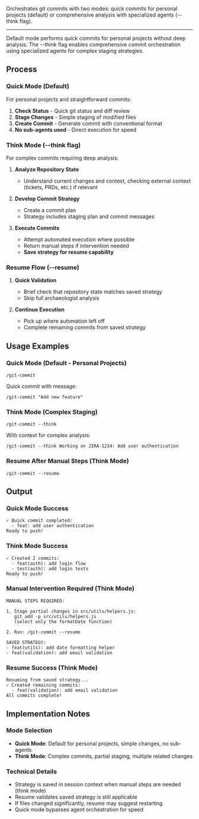Orchestrates git commits with two modes: quick commits for personal projects (default) or comprehensive analysis with specialized agents (--think flag).

---

Default mode performs quick commits for personal projects without deep analysis. The --think flag enables comprehensive commit orchestration using specialized agents for complex staging strategies.

## Process

### Quick Mode (Default)

For personal projects and straightforward commits:

1. **Check Status** - Quick git status and diff review
2. **Stage Changes** - Simple staging of modified files
3. **Create Commit** - Generate commit with conventional format
4. **No sub-agents used** - Direct execution for speed

### Think Mode (--think flag)

For complex commits requiring deep analysis:

1. **Analyze Repository State**

   - Understand current changes and context,
     checking external context (tickets, PRDs, etc.) if relevant

2. **Develop Commit Strategy**

   - Create a commit plan
   - Strategy includes staging plan and commit messages

3. **Execute Commits**
   - Attempt automated execution where possible
   - Return manual steps if intervention needed
   - **Save strategy for resume capability**

### Resume Flow (--resume)

1. **Quick Validation**

   - Brief check that repository state matches saved strategy
   - Skip full archaeologist analysis

2. **Continue Execution**
   - Pick up where automation left off
   - Complete remaining commits from saved strategy

## Usage Examples

### Quick Mode (Default - Personal Projects)

```
/git-commit
```

Quick commit with message:

```
/git-commit "Add new feature"
```

### Think Mode (Complex Staging)

```
/git-commit --think
```

With context for complex analysis:

```
/git-commit --think Working on JIRA-1234: Add user authentication
```

### Resume After Manual Steps (Think Mode)

```
/git-commit --resume
```

## Output

### Quick Mode Success

```
✓ Quick commit completed:
  - feat: add user authentication
Ready to push!
```

### Think Mode Success

```
✓ Created 2 commits:
  - feat(auth): add login flow
  - test(auth): add login tests
Ready to push!
```

### Manual Intervention Required (Think Mode)

```
MANUAL STEPS REQUIRED:

1. Stage partial changes in src/utils/helpers.js:
   git add -p src/utils/helpers.js
   (select only the formatDate function)

2. Run: /git-commit --resume

SAVED STRATEGY:
- feat(utils): add date formatting helper
- feat(validation): add email validation
```

### Resume Success (Think Mode)

```
Resuming from saved strategy...
✓ Created remaining commits:
  - feat(validation): add email validation
All commits complete!
```

## Implementation Notes

### Mode Selection
- **Quick Mode**: Default for personal projects, simple changes, no sub-agents
- **Think Mode**: Complex commits, partial staging, multiple related changes

### Technical Details
- Strategy is saved in session context when manual steps are needed (think mode)
- Resume validates saved strategy is still applicable
- If files changed significantly, resume may suggest restarting
- Quick mode bypasses agent orchestration for speed

